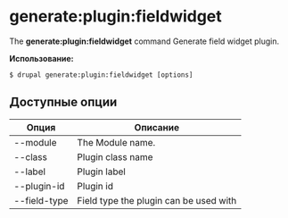 # generate:plugin:fieldwidget
The **generate:plugin:fieldwidget** command Generate field widget plugin.

**Использование:**
```
$ drupal generate:plugin:fieldwidget [options] 
```

## Доступные опции
Опция | Описание
-------|-------------
--module | The Module name.
--class | Plugin class name
--label | Plugin label
--plugin-id | Plugin id
--field-type | Field type the plugin can be used with
